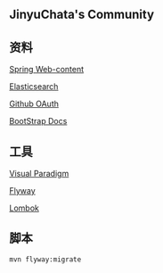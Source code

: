 ## JinyuChata's Community

## 资料
[Spring Web-content](https://spring.io/guides/gs/serving-web-content/)

[Elasticsearch](https://elasticsearch.cn/explore)

[Github OAuth](https://developer.github.com/apps/building-oauth-apps/creating-an-oauth-app/)

[BootStrap Docs](https://v3.bootcss.com/)

## 工具
[Visual Paradigm](http://www.visual-paradigm.com/)

[Flyway](https://flywaydb.org/getstarted/firststeps/maven)

[Lombok](https://projectlombok.org/)

## 脚本

```bash
mvn flyway:migrate
```